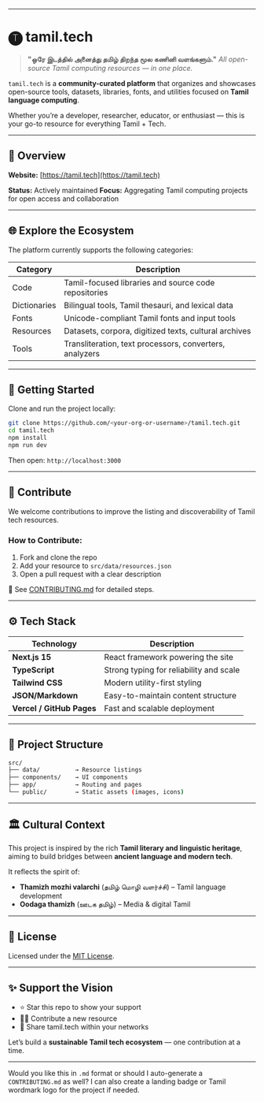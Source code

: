 
---

# 🅣 tamil.tech

> **"ஒரே இடத்தில் அனைத்து தமிழ் திறந்த மூல கணினி வளங்களும்."**
> *All open-source Tamil computing resources — in one place.*

`tamil.tech` is a **community-curated platform** that organizes and showcases open-source tools, datasets, libraries, fonts, and utilities focused on **Tamil language computing**.

Whether you’re a developer, researcher, educator, or enthusiast — this is your go-to resource for everything Tamil + Tech.

---

## 🧭 Overview

**Website:** [https://tamil.tech](https://tamil.tech)

**Status:** Actively maintained
**Focus:** Aggregating Tamil computing projects for open access and collaboration

---

## 🌐 Explore the Ecosystem

The platform currently supports the following categories:

| Category      | Description                                               |
| ------------- | --------------------------------------------------------- |
| Code          | Tamil-focused libraries and source code repositories      |
| Dictionaries  | Bilingual tools, Tamil thesauri, and lexical data         |
| Fonts         | Unicode-compliant Tamil fonts and input tools             |
| Resources     | Datasets, corpora, digitized texts, cultural archives     |
| Tools         | Transliteration, text processors, converters, analyzers  |
---

## 🚀 Getting Started

Clone and run the project locally:

```bash
git clone https://github.com/<your-org-or-username>/tamil.tech.git
cd tamil.tech
npm install
npm run dev
```

Then open: `http://localhost:3000`

---

## 🤝 Contribute

We welcome contributions to improve the listing and discoverability of Tamil tech resources.

### How to Contribute:

1. Fork and clone the repo
2. Add your resource to `src/data/resources.json`
3. Open a pull request with a clear description

📄 See [CONTRIBUTING.md](CONTRIBUTING.md) for detailed steps.

---

## ⚙️ Tech Stack

| Technology                | Description                             |
| ------------------------- | --------------------------------------- |
| **Next.js 15**            | React framework powering the site       |
| **TypeScript**            | Strong typing for reliability and scale |
| **Tailwind CSS**          | Modern utility-first styling            |
| **JSON/Markdown**         | Easy-to-maintain content structure      |
| **Vercel / GitHub Pages** | Fast and scalable deployment            |

---

## 📁 Project Structure

```bash
src/
├── data/          → Resource listings
├── components/    → UI components
├── app/           → Routing and pages
└── public/        → Static assets (images, icons)
```

---

## 🏛 Cultural Context

This project is inspired by the rich **Tamil literary and linguistic heritage**, aiming to build bridges between **ancient language and modern tech**.

It reflects the spirit of:

* **Thamizh mozhi valarchi** (தமிழ் மொழி வளர்ச்சி) – Tamil language development
* **Oodaga thamizh** (ஊடக தமிழ்) – Media & digital Tamil

---

## 📜 License

Licensed under the [MIT License](LICENSE).

---

## ✨ Support the Vision

* ⭐ Star this repo to show your support
* 🧑‍💻 Contribute a new resource
* 📢 Share tamil.tech within your networks

Let’s build a **sustainable Tamil tech ecosystem** — one contribution at a time.

---

Would you like this in `.md` format or should I auto-generate a `CONTRIBUTING.md` as well? I can also create a landing badge or Tamil wordmark logo for the project if needed.
